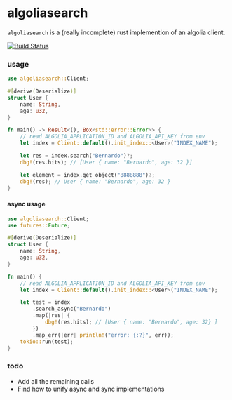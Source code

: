 # algoliasearch 

`algoliasearch` is a (really incomplete) rust implemention of an algolia client.

[![Build Status](https://dev.azure.com/nicompte/algoliasearch-rs/_apis/build/status/nicompte.algoliasearch-rs?branchName=master)](https://dev.azure.com/nicompte/algoliasearch-rs/_build/latest?definitionId=1&branchName=master)

### usage

```rust
use algoliasearch::Client;

#[derive(Deserialize)]
struct User {
    name: String, 
    age: u32,
}

fn main() -> Result<(), Box<std::error::Error>> {
    // read ALGOLIA_APPLICATION_ID and ALGOLIA_API_KEY from env
    let index = Client::default().init_index::<User>("INDEX_NAME");

    let res = index.search("Bernardo")?;
    dbg!(res.hits); // [User { name: "Bernardo", age: 32 }]

    let element = index.get_object("8888888")?;
    dbg!(res); // User { name: "Bernardo", age: 32 }
}
```

#### async usage

```rust
use algoliasearch::Client;
use futures::Future;

#[derive(Deserialize)]
struct User {
    name: String, 
    age: u32,
}

fn main() {
    // read ALGOLIA_APPLICATION_ID and ALGOLIA_API_KEY from env
    let index = Client::default().init_index::<User>("INDEX_NAME");

    let test = index
        .search_async("Bernardo")
        .map(|res| {
            dbg!(res.hits); // [User { name: "Bernardo", age: 32} ]
        })
        .map_err(|err| println!("error: {:?}", err));
    tokio::run(test);
}
```

### todo

- Add all the remaining calls
- Find how to unify async and sync implementations
